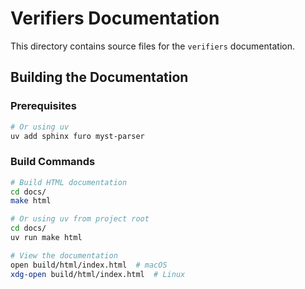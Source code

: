 # Verifiers Documentation

This directory contains source files for the `verifiers` documentation.

## Building the Documentation

### Prerequisites

```bash
# Or using uv
uv add sphinx furo myst-parser
```

### Build Commands

```bash
# Build HTML documentation
cd docs/
make html

# Or using uv from project root
cd docs/
uv run make html

# View the documentation
open build/html/index.html  # macOS
xdg-open build/html/index.html  # Linux
```